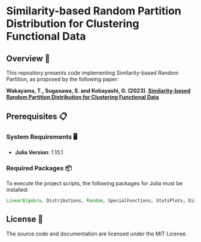 # Similarity-based Random Partition Distribution for Clustering Functional Data

## Overview 📄

This repository presents code implementing Similarity-based Random Partition, as proposed by the following paper:

**Wakayama, T., Sugasawa, S. and Kobayashi, G. (2023). [Similarity-based Random Partition Distribution for Clustering Functional Data](https://arxiv.org/abs/2308.01704)**

## Prerequisites 📋

### System Requirements 🖥

- **Julia Version**: 1.10.1

### Required Packages 📦

To execute the project scripts, the following packages for Julia must be installed:

```julia
LinearAlgebra, Distributions, Random, SpecialFunctions, StatsPlots, Distances
```

## License 📄

The source code and documentation are licensed under the MIT License.
